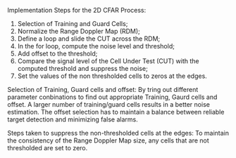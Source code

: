Implementation Steps for the 2D CFAR Process:

1. Selection of Training and Guard Cells;
2. Normalize the Range Doppler Map (RDM);
3. Define a loop and slide the CUT across the RDM;
4. In the for loop, compute the noise level and threshold;
5. Add offset to the threshold;
6. Compare the signal level of the Cell Under Test (CUT) with the computed threshold and suppress the noise;
7. Set the values of the non thresholded cells to zeros at the edges.

Selection of Training, Guard cells and offset:
By tring out different parameter conbinations to find out appropriate Training, Gaurd cells and offset.
A larger number of training/guard cells results in a better noise estimation. 
The offset selection has to maintain a balance between reliable target detection and minimizing false alarms.

Steps taken to suppress the non-thresholded cells at the edges:
To maintain the consistency of the Range Doppler Map size, any cells that are not thresholded are set to zero.
